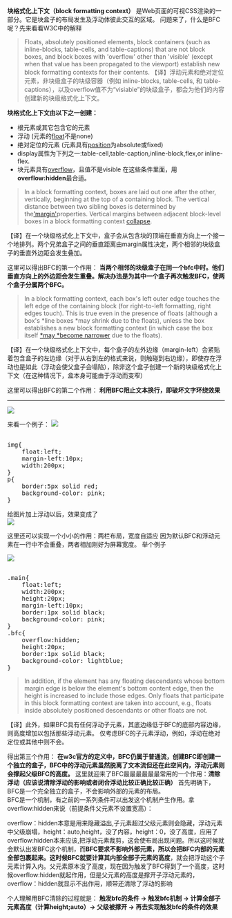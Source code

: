 **块格式化上下文（block formatting context）**
是Web页面的可视CSS渲染的一部分。它是块盒子的布局发生及浮动体彼此交互的区域。
问题来了，什么是BFC呢？先来看看W3C中的解释
>Floats, absolutely positioned elements, block containers (such as inline-blocks, table-cells, and table-captions) that are not block boxes, and block boxes with 'overflow' other than 'visible' (except when that value has been propagated to the viewport) establish new block formatting contexts for their contents.
【译】浮动元素和绝对定位元素，非块级盒子的块级容器（例如 inline-blocks, table-cells, 和 table-captions），以及overflow值不为“visiable”的块级盒子，都会为他们的内容创建新的块级格式化上下文。

**块格式化上下文由以下之一创建：**
- 根元素或其它包含它的元素
- 浮动 (元素的[float](https://developer.mozilla.org/zh-CN/docs/Web/CSS/float)不是none)
- 绝对定位的元素 (元素具有[position](https://developer.mozilla.org/zh-CN/docs/Web/CSS/position)为absolute或fixed)
- display属性为下列之一:table-cell,table-caption,inline-block,flex,or inline-flex.
- 块元素具有[overflow](https://developer.mozilla.org/zh-CN/docs/Web/CSS/overflow)，且值不是visible
在这些条件里面，用**overflow:hidden**最合适。
>In a block formatting context, boxes are laid out one after the other, vertically, beginning at the top of a containing block. The vertical distance between two sibling boxes is determined by the['margin'](https://www.w3.org/TR/CSS2/box.html#propdef-margin)properties. Vertical margins between adjacent block-level boxes in a block formatting context [collapse](https://www.w3.org/TR/CSS2/box.html#collapsing-margins).

【译】在一个块级格式化上下文中，盒子会从包含块的顶端在垂直方向上一个接一个地排列。两个兄弟盒子之间的垂直距离由margin属性决定，两个相邻的块级盒子的垂直外边距会发生叠加。

这里可以得出BFC的第一个作用：
**当两个相邻的块级盒子在同一个bfc中时。他们垂直方向上的外边距会发生重叠。解决办法是为其中一个盒子再次触发BFC，使两个盒子分属两个BFC。**
>In a block formatting context, each box's left outer edge touches the left edge of the containing block (for right-to-left formatting, right edges touch). This is true even in the presence of floats (although a box's *line boxes *may shrink due to the floats), unless the box establishes a new block formatting context (in which case the box itself [*may *become narrower](https://www.w3.org/TR/CSS2/visuren.html#bfc-next-to-float) due to the floats).

【译】在一个块级格式化上下文中，每个盒子的左外边缘（margin-left）会紧贴着包含盒子的左边缘（对于从右到左的格式来说，则触碰到右边缘），即使存在浮动也是如此（浮动会使父盒子会塌陷），除非这个盒子创建一个新的块级格式化上下文（在这种情况下，盒本身可能由于浮动而变窄）

这里可以得出BFC的第二个作用：
**利用BFC阻止文本换行，即破坏文字环绕效果**
****
![](http://upload-images.jianshu.io/upload_images/3801316-2249353f31c56673.png?imageMogr2/auto-orient/strip%7CimageView2/2/w/1240)

来看一个例子：
![](http://upload-images.jianshu.io/upload_images/3801316-f3d4db14d6086af5.png?imageMogr2/auto-orient/strip%7CimageView2/2/w/1240)

<pre> 
img{
    float:left;
    margin-left:10px;
    width:200px;
}
p{
    border:5px solid red;
    background-color: pink;
} 
</pre>

给图片加上浮动以后，效果变成了</br>
![](http://upload-images.jianshu.io/upload_images/3801316-4b1c9b04f8dea6e2.png?imageMogr2/auto-orient/strip%7CimageView2/2/w/1240)

这里还可以实现一个小小的作用：两栏布局，宽度自适应
因为默认BFC和浮动元素在一行中不会重叠，两者相加刚好为屏幕宽度。
举个例子

![](http://upload-images.jianshu.io/upload_images/3801316-71abc89909f1c2b0.png?imageMogr2/auto-orient/strip%7CimageView2/2/w/1240)

<pre> 
.main{
    float:left;
    width:200px;
    height:20px;
    margin-left:10px;
    border:1px solid black;
    background-color: pink;
}
.bfc{
    overflow:hidden;
    height:20px;
    border:1px solid black;
    background-color: lightblue;
}
</pre>
>In addition, if the element has any floating descendants whose bottom margin edge is below the element's bottom content edge, then the height is increased to include those edges. Only floats that participate in this block formatting context are taken into account, e.g., floats inside absolutely positioned descendants or other floats are not.

【译】此外，如果BFC具有任何浮动子元素，其底边缘低于BFC的底部内容边缘，则高度增加以包括那些浮动元素。 仅考虑BFC的子元素浮动，例如，浮动在绝对定位或其他中则不会。

得出第三个作用：
**在w3c官方的定义中，BFC仍属于普通流，创建BFC即创建一个独立的盒子，BFC中的浮动元素虽然脱离了文本流但还在此空间内，浮动元素则会撑起父级BFC的高度。**
这里就迎来了BFC最最最最最最常用的一个作用：**清除浮动（应该说清除浮动的影响或者闭合浮动比较正确比较正确）**
首先明确下，BFC是一个完全独立的盒子，不会影响外部的元素的布局。</br>
BFC是一个机制，有之前的一系列条件可以出发这个机制产生作用。拿overflow:hidden来说（前提条件父元素不设置宽高）：   

overflow：hidden本意是用来隐藏溢出,子元素超过父级元素则会隐藏，浮动元素中父级崩塌，height：auto,height，没了内容，height：0，没了高度，应用了overflow:hidden本来应该,把浮动元素裁剪，这会使布局出现问题。所以这时候就会默认出发BFC这个机制，而**BFC要求不影响外部元素，所以会把BFC内部的元素全部包裹起来。这时候BFC就要计算其内部全部子元素的高度**，就会把浮动这个子元素计算入内。父元素原本没了高度，现在因为触发了BFC得到了一个高度，这时候overflow:hidden就起作用，但是父元素的高度是撑开子浮动元素的，overflow：hidden就显示不出作用，顺带还清除了浮动的影响

个人理解用BFC清除的过程就是：
**触发bfc的条件 → 触发bfc机制 → 计算全部子元素高度（计算height;auto）→ 父级被撑开 → 再去实现触发bfc的条件的效果**
